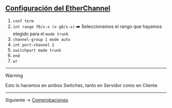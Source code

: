 ## [Configuración del EtherChannel](README.md)

1. `conf term`
2. `int range f0/x-x (o g0/x-x)` ➡️ Seleccionamos el rango que hayamos elegido para el `mode trunk`
3. `channel-group 1 mode auto`
4. `int port-channel 1`
5. `switchport mode trunk` 
6. `end`
7. `wr`

---
> [!WARNING]
> Esto lo hacemos en ambos Switches, tanto en Servidor como en Cliente

---
Siguiente -> [Comprobaciones](comprobaciones.md)
